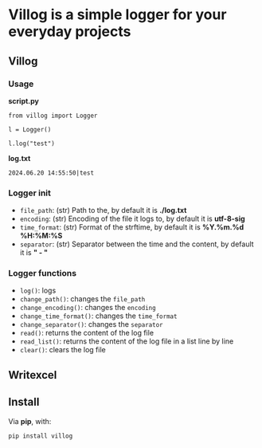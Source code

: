 # Villog is a simple logger for your everyday projects

## Villog

### Usage
**script.py**
```
from villog import Logger

l = Logger()

l.log("test")
```
**log.txt**
```
2024.06.20 14:55:50|test
```

### Logger __init__
- ```file_path```: (str) Path to the, by default it is **./log.txt**
- ```encoding```: (str) Encoding of the file it logs to, by default it is **utf-8-sig**
- ```time_format```: (str) Format of the strftime, by default it is **%Y.%m.%d %H:%M:%S**
- ```separator```: (str) Separator between the time and the content, by default it is **" - "**

### Logger functions
- ```log()```: logs
- ```change_path()```: changes the ```file_path```
- ```change_encoding()```: changes the ```encoding```
- ```change_time_format()```: changes the ```time_format```
- ```change_separator()```: changes the ```separator```
- ```read()```: returns the content of the log file
- ```read_list()```: returns the content of the log file in a list line by line
- ```clear()```: clears the log file

## Writexcel

## Install
Via **pip**, with:
```
pip install villog
```